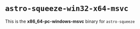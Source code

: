 # `astro-squeeze-win32-x64-msvc`

This is the **x86_64-pc-windows-msvc** binary for `astro-squeeze`
